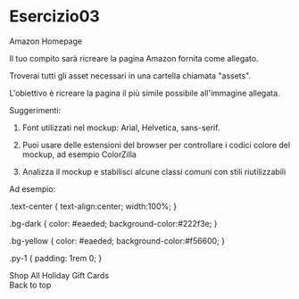 # Esercizio03
Amazon Homepage

Il tuo compito sarà ricreare la pagina Amazon fornita come allegato.

Troverai tutti gli asset necessari in una cartella chiamata "assets".

L'obiettivo è ricreare la pagina il più simile possibile all'immagine allegata.

Suggerimenti:

1. Font utilizzati nel mockup: Arial, Helvetica, sans-serif.

2. Puoi usare delle estensioni del browser per controllare i codici colore del mockup, ad esempio ColorZilla

3. Analizza il mockup e stabilisci alcune classi comuni con stili riutilizzabili

Ad esempio:

.text-center {
text-align:center;
width:100%;
}

.bg-dark {
color: #eaeded;
background-color:#222f3e;
}

.bg-yellow {
color: #eaeded;
background-color:#f56600;
}

.py-1 {
padding: 1rem 0;
}

<div class="bg-yellow text-center py-1" >
     <span>Shop All Holiday Gift Cards</span>
</div>

 <div class="bg-dark text-center py-1">
    <span>Back to top</span>
 </div>
